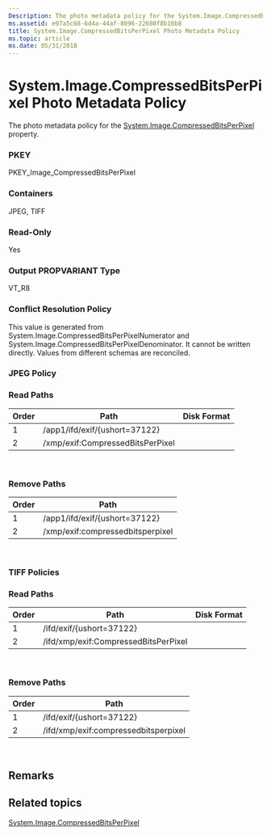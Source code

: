 ```yaml
---
Description: The photo metadata policy for the System.Image.CompressedBitsPerPixel property.
ms.assetid: e97a5c68-6d4a-44af-8096-22680f8b16b8
title: System.Image.CompressedBitsPerPixel Photo Metadata Policy
ms.topic: article
ms.date: 05/31/2018
---
```


# System.Image.CompressedBitsPerPixel Photo Metadata Policy

The photo metadata policy for the [System.Image.CompressedBitsPerPixel](https://msdn.microsoft.com/en-us/library/bb787449(VS.85).aspx) property.

### PKEY

PKEY\_Image\_CompressedBitsPerPixel

### Containers

JPEG, TIFF

### Read-Only

Yes

### Output PROPVARIANT Type

VT\_R8

### Conflict Resolution Policy

This value is generated from System.Image.CompressedBitsPerPixelNumerator and System.Image.CompressedBitsPerPixelDenominator. It cannot be written directly. Values from different schemas are reconciled.

### JPEG Policy

### Read Paths



| Order | Path                             | Disk Format |
|-------|----------------------------------|-------------|
| 1     | /app1/ifd/exif/{ushort=37122}    |             |
| 2     | /xmp/exif:CompressedBitsPerPixel |             |



 

### Remove Paths



| Order | Path                             |
|-------|----------------------------------|
| 1     | /app1/ifd/exif/{ushort=37122}    |
| 2     | /xmp/exif:compressedbitsperpixel |



 

### TIFF Policies

### Read Paths



| Order | Path                                 | Disk Format |
|-------|--------------------------------------|-------------|
| 1     | /ifd/exif/{ushort=37122}             |             |
| 2     | /ifd/xmp/exif:CompressedBitsPerPixel |             |



 

### Remove Paths



| Order | Path                                 |
|-------|--------------------------------------|
| 1     | /ifd/exif/{ushort=37122}             |
| 2     | /ifd/xmp/exif:compressedbitsperpixel |



 

## Remarks

## Related topics

<dl> <dt>

[System.Image.CompressedBitsPerPixel](https://msdn.microsoft.com/en-us/library/bb787449(VS.85).aspx)
</dt> </dl>

 

 




